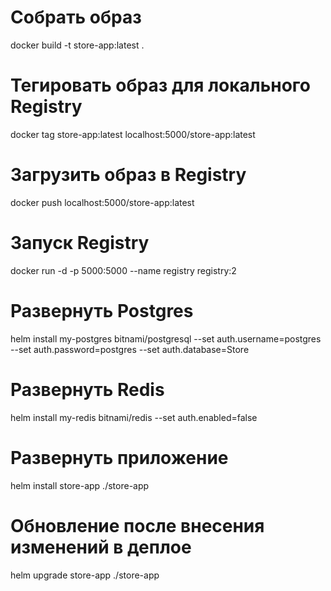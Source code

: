 # Собрать образ
docker build -t store-app:latest .

# Тегировать образ для локального Registry
docker tag store-app:latest localhost:5000/store-app:latest

# Загрузить образ в Registry
docker push localhost:5000/store-app:latest

# Запуск Registry
docker run -d -p 5000:5000 --name registry registry:2

# Развернуть Postgres
helm install my-postgres bitnami/postgresql --set auth.username=postgres --set auth.password=postgres --set auth.database=Store

# Развернуть Redis
helm install my-redis bitnami/redis --set auth.enabled=false

# Развернуть приложение
helm install store-app ./store-app

# Обновление после внесения изменений в деплое
helm upgrade store-app ./store-app